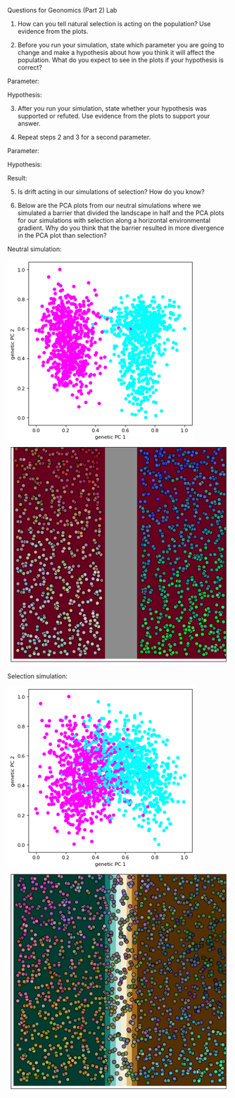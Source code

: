 Questions for Geonomics (Part 2) Lab

1. How can you tell natural selection is acting on the population? Use evidence from the plots.


2. Before you run your simulation, state which parameter you are going to change and make a hypothesis about how you think it will affect the population. What do you expect to see in the plots if your hypothesis is correct?

Parameter:

Hypothesis:


3. After you run your simulation, state whether your hypothesis was supported or refuted. Use evidence from the plots to support your answer.


4. Repeat steps 2 and 3 for a second parameter.

Parameter:

Hypothesis:

Result:


5. Is drift acting in our simulations of selection? How do you know?


6. Below are the PCA plots from our neutral simulations where we simulated a barrier that divided the landscape in half and the PCA plots for our simulations with selection along a horizontal environmental gradient. Why do you think that the barrier resulted in more divergence in the PCA plot than selection?

Neutral simulation:

![Neutral Simulation Plot 1](neutral_plot1.png)
![Neutral Simulation Plot 2](neutral_plot2.png)

Selection simulation:

![Selection Simulation Plot 1](selection_plot1.png)
![Selection Simulation Plot 2](selection_plot2.png)




